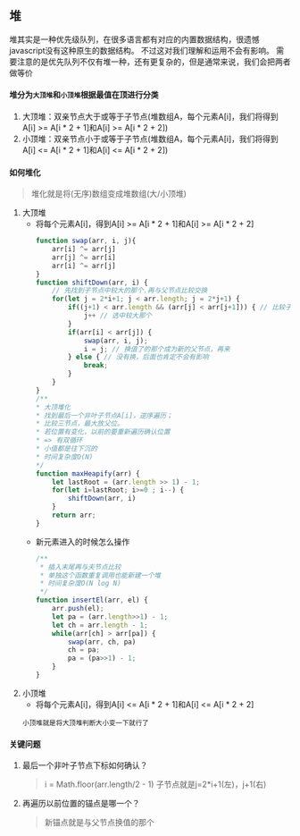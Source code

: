 ## 堆
堆其实是一种优先级队列，在很多语言都有对应的内置数据结构，很遗憾javascript没有这种原生的数据结构。 不过这对我们理解和运用不会有影响。
需要注意的是优先队列不仅有堆一种，还有更复杂的，但是通常来说，我们会把两者做等价
#### 堆分为`大顶堆`和`小顶堆`根据最值在顶进行分类
1. 大顶堆：双亲节点大于或等于子节点(堆数组A，每个元素A[i]，我们将得到A[i] >= A[i * 2 + 1]和A[i] >= A[i * 2 + 2])
2. 小顶堆：双亲节点小于或等于子节点(堆数组A，每个元素A[i]，我们将得到A[i] <= A[i * 2 + 1]和A[i] <= A[i * 2 + 2])

#### 如何堆化
> 堆化就是将(无序)数组变成堆数组(大/小顶堆)
1. 大顶堆
    - 将每个元素A[i]，得到A[i] >= A[i * 2 + 1]和A[i] >= A[i * 2 + 2]
        ```js
        function swap(arr, i, j){
            arr[i] ^= arr[j]
            arr[j] ^= arr[i]
            arr[i] ^= arr[j]
        }
        function shiftDown(arr, i) {
            // 先找到子节点中较大的那个.再与父节点比较交换
            for(let j = 2*i+1; j < arr.length; j = 2*j+1) {
                if((j+1) < arr.length && (arr[j] < arr[j+1])) { // 比较子节点大小
                    j++ // 选中较大那个
                }
                if(arr[i] < arr[j]) {
                    swap(arr, i, j);
                    i = j; // 换值了的那个成为新的父节点，再来
                } else { // 没有换，后面也肯定不会有影响
                    break;
                }
            }
        }
        /**
        * 大顶堆化
        * 找到最后一个非叶子节点A[i]，逆序遍历；
        * 比较三节点，最大放父位。
        * 若位置有变化，以前的要重新遍历确认位置
        * => 有双循环
        * 小值都是往下沉的
        * 时间复杂度O(N)
        */
        function maxHeapify(arr) {
            let lastRoot = (arr.length >> 1) - 1;
            for(let i=lastRoot; i>=0 ; i--) {
                shiftDown(arr, i)
            }
            return arr;
        }
        ```
    - 新元素进入的时候怎么操作
        ```js
        /**
         * 插入末尾再与夫节点比较
         * 单独这个函数重复调用也能新建一个堆
         * 时间复杂度O(N log N)
         */
        function insertEl(arr, el) {
            arr.push(el);
            let pa = (arr.length>>1) - 1;
            let ch = arr.length - 1;
            while(arr[ch] > arr[pa]) {
                swap(arr, ch, pa)
                ch = pa;
                pa = (pa>>1) - 1;
            }
        }
        ```
2. 小顶堆
    - 将每个元素A[i]，得到A[i] <= A[i * 2 + 1]和A[i] <= A[i * 2 + 2]
    ```
    小顶堆就是将大顶堆判断大小变一下就行了
    ```

#### 关键问题
1. 最后一个非叶子节点下标如何确认？
    > i = Math.floor(arr.length/2 - 1) 
    > 子节点就是j=2*i+1(左)，j+1(右)
2. 再遍历以前位置的锚点是哪一个？
    > 新锚点就是与父节点换值的那个
